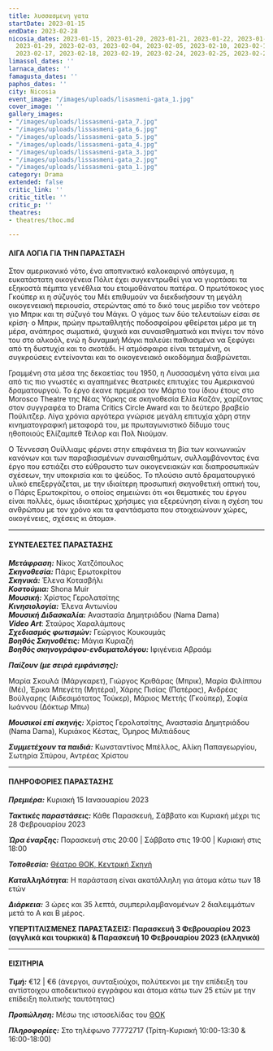 ```yaml
---
title: λυσσασμενη γατα
startDate: 2023-01-15
endDate: 2023-02-28
nicosia_dates: 2023-01-15, 2023-01-20, 2023-01-21, 2023-01-22, 2023-01-27, 2023-01-28,
  2023-01-29, 2023-02-03, 2023-02-04, 2023-02-05, 2023-02-10, 2023-02-11, 2023-02-12,
  2023-02-17, 2023-02-18, 2023-02-19, 2023-02-24, 2023-02-25, 2023-02-26
limassol_dates: ''
larnaca_dates: ''
famagusta_dates: ''
paphos_dates: ''
city: Nicosia
event_image: "/images/uploads/lisasmeni-gata_1.jpg"
cover_image: ''
gallery_images:
- "/images/uploads/lissasmeni-gata_7.jpg"
- "/images/uploads/lissasmeni-gata_6.jpg"
- "/images/uploads/lissasmeni-gata_5.jpg"
- "/images/uploads/lissasmeni-gata_4.jpg"
- "/images/uploads/lissasmeni-gata_3.jpg"
- "/images/uploads/lissasmeni-gata_2.jpg"
- "/images/uploads/lissasmeni-gata_1.jpg"
category: Drama
extended: false
critic_link: ''
critic_title: ''
critic_p: ''
theatres:
- theatres/thoc.md

---
```

#### ΛΙΓΑ ΛΟΓΙΑ ΓΙΑ ΤΗΝ ΠΑΡΑΣΤΑΣΗ

Στον αμερικανικό νότο, ένα αποπνικτικό καλοκαιρινό απόγευμα, η ευκατάστατη οικογένεια Πόλιτ έχει συγκεντρωθεί για να γιορτάσει τα εξηκοστά πέμπτα γενέθλια του ετοιμοθάνατου πατέρα. Ο πρωτότοκος γιος Γκούπερ κι η σύζυγός του Μέι επιθυμούν να διεκδικήσουν τη μεγάλη οικογενειακή περιουσία, στερώντας από το δικό τους μερίδιο τον νεότερο γιο Μπρικ και τη σύζυγό του Μάγκι. Ο γάμος των δύο τελευταίων είσαι σε κρίση· ο Μπρικ, πρώην πρωταθλητής ποδοσφαίρου φθείρεται μέρα με τη μέρα, ανάπηρος σωματικά, ψυχικά και συναισθηματικά και πνίγει τον πόνο του στο αλκοόλ, ενώ η δυναμική Μάγκι παλεύει παθιασμένα να ξεφύγει από τη δυστυχία και το σκοτάδι. Η ατμόσφαιρα είναι τεταμένη, οι συγκρούσεις εντείνονται και το οικογενειακό οικοδόμημα διαβρώνεται.

Γραμμένη στα μέσα της δεκαετίας του 1950, η Λυσσασμένη γάτα είναι μια από τις πιο γνωστές κι αγαπημένες θεατρικές επιτυχίες του Αμερικανού δραματουργού. Το έργο έκανε πρεμιέρα τον Μάρτιο του ίδιου έτους στο Morosco Theatre της Νέας Υόρκης σε σκηνοθεσία Ελία Καζάν, χαρίζοντας στον συγγραφέα το Drama Critics Circle Award και το δεύτερο βραβείο Πούλιτζερ. Λίγα χρόνια αργότερα γνώρισε μεγάλη επιτυχία χάρη στην κινηματογραφική μεταφορά του, με πρωταγωνιστικό δίδυμο τους ηθοποιούς Ελίζαμπεθ Τέιλορ και Πολ Νιούμαν.

Ο Τέννεσση Ουίλλιαμς φέρνει στην επιφάνεια τη βία των κοινωνικών κανόνων και των παραβιασμένων συναισθημάτων, συλλαμβάνοντας ένα έργο που εστιάζει στο εύθραυστο των οικογενειακών και διαπροσωπικών σχέσεων, την υποκρισία και το ψεύδος. Το πλούσιο αυτό δραματουργικό υλικό επεξεργάζεται, με την ιδιαίτερη προσωπική σκηνοθετική οπτική του, ο Πάρις Ερωτοκρίτου, ο οποίος σημειώνει ότι «οι θεματικές του έργου είναι πολλές, όμως ιδιαιτέρως χρήσιμες για εξερεύνηση είναι η σχέση του ανθρώπου με τον χρόνο και τα φαντάσματα που στοιχειώνουν χώρες, οικογένειες, σχέσεις κι άτομα».

***

#### ΣΥΝΤΕΛΕΣΤΕΣ ΠΑΡΑΣΤΑΣΗΣ

**_Μετάφραση:_** Νίκος Χατζόπουλος  
**_Σκηνοθεσία:_** Πάρις Ερωτοκρίτου  
**_Σκηνικά:_** Έλενα Κοτασβήλι  
**_Κοστούμια:_** Shona Muir  
**_Μουσική:_** Χρίστος Γερολατσίτης  
**_Κινησιολογία:_** Έλενα Αντωνίου  
**_Μουσική Διδασκαλία:_** Αναστασία Δημητριάδου (Nama Dama)  
**_Video Art_**: Σταύρος Χαραλάμπους  
**_Σχεδιασμός φωτισμών:_** Γεώργιος Κουκουμάς  
**_Βοηθός Σκηνοθέτις:_** Μάγια Κυριαζή  
**_Βοηθός σκηνογράφου-ενδυματολόγου:_** Ιφιγένεια Αβραάμ

**_Παίζουν (με σειρά εμφάνισης):_**

Μαρία Σκουλά (Μάργκαρετ), Γιώργος Κριθάρας (Μπρικ), Μαρία Φιλίππου (Μέι), Έρικα Μπεγέτη (Μητέρα), Χάρης Πισίας (Πατέρας), Ανδρέας Βούλγαρης (Αιδεσιμότατος Τούκερ), Μάριος Μεττής (Γκούπερ), Σοφία Ιωάννου (Δόκτωρ Μπω)

**_Μουσικοί επί σκηνής:_** Χρίστος Γερολατσίτης, Αναστασία Δημητριάδου (Nama Dama), Κυριάκος Κέστας, Όμηρος Μιλτιάδους

**_Συμμετέχουν τα παιδιά:_** Κωνσταντίνος Μπέλλος, Αλίκη Παπαγεωργίου, Σωτηρία Σπύρου, Αντρέας Χρίστου

***

#### ΠΛΗΡΟΦΟΡΙΕΣ ΠΑΡΑΣΤΑΣΗΣ

**_Πρεμιέρα:_** Κυριακή 15 Ιαναουαρίου 2023

**_Τακτικές παραστάσεις:_** Κάθε Παρασκευή, Σάββατο και Κυριακή μέχρι τις 28 Φεβρουαρίου 2023

**_Ώρα έναρξης:_** Παρασκευή στις 20:00 | Σάββατο στις 19:00 | Κυριακή στις 18:00

**_Τοποθεσία:_** [Θέατρο ΘΟΚ, Κεντρική Σκηνή](?#map)

**_Καταλληλότητα:_** Η παράσταση είναι ακατάλληλη για άτομα κάτω των 18 ετών

**_Διάρκεια:_** 3 ώρες και 35 λεπτά, συμπεριλαμβανομένων 2 διαλειμμάτων μετά το Α και Β μέρος.

**ΥΠΕΡΤΙΤΛΙΣΜΕΝΕΣ ΠΑΡΑΣΤΑΣΕΙΣ: Παρασκευή 3 Φεβρουαρίου 2023 (αγγλικά και τουρκικά) & Παρασκευή 10 Φεβρουαρίου 2023 (ελληνικά)**

***

#### ΕΙΣΙΤΗΡΙΑ

**_Τιμή:_** €12 | €6 (άνεργοι, συνταξιούχοι, πολύτεκνοι με την επίδειξη του αντίστοιχου αποδεικτικού εγγράφου και άτομα κάτω των 25 ετών με την επίδειξη πολιτικής ταυτότητας)

**_Προπώληση:_** Μέσω της ιστοσελίδας του [ΘΟΚ](https://tickets.thoc.org.cy/event/thoc-lyssasmeni-gata/?lang=el)

**_Πληροφορίες:_** Στο τηλέφωνο 77772717 (Τρίτη-Κυριακή 10:00-13:30 & 16:00-18:00)